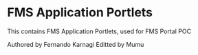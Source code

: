 # FMS Application Portlets
This contains FMS Application Portlets, used for FMS Portal POC

Authored by Fernando Karnagi
Editted by Mumu  